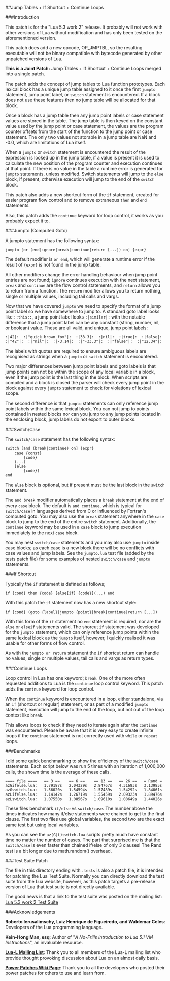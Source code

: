 ##Jump Tables + If Shortcut + Continue Loops

###Introduction

This patch is for the "Lua 5.3 work 2" release. It probably will not work with other versions of Lua without modification and has only been tested on the aforementioned version.

This patch does add a new opcode, OP_JMPTBL, so the resulting executable will not be binary compatible with bytecode generated by other unpatched versions of Lua.

**This is a Joint Patch:** Jump Tables + If Shortcut + Continue Loops merged into a single patch.

The patch adds the concept of jump tables to Lua function prototypes. Each lexical block has a unique jump table assigned to it once the first `jumpto` statement, jump point label, or `switch` statement is encountered. If a block does not use these features then no jump table will be allocated for that block.

Once a block has a jump table then any jump point labels or case statement values are stored in the table. The jump table is then keyed on the constant value used by the jump point or case statement, the values are the program counter offsets from the start of the function to the jump point or case statement. The only two values not storable in a jump table are NaN and -0.0, which are limitations of Lua itself.

When a `jumpto` or `switch` statement is encountered the result of the expression is looked up in the jump table, if a value is present it is used to calculate the new position of the program counter and execution continues at that point. If there is no value in the table a runtime error is generated for `jumpto` statements, unless modified. Switch statements will jump to the `else` block, if present, otherwise execution will jump to the end of the `switch` block.

This patch also adds a new shortcut form of the `if` statement, created for easier program flow control and to remove extraneous `then` and `end` statements.

Also, this patch adds the `continue` keyword for loop control, it works as you probably expect it to.


###Jumpto (Computed Goto)

A jumpto statement has the following syntax:

	jumpto [or (end|ignore|break|continue|return [...]) on] {expr}

The default modifier is `or end`, which will generate a runtime error if the result of `{expr}` is not found in the jump table.

All other modifiers change the error handling behaviour when jump point entries are not found; `ignore` continues execution with the next statement, `break` and `continue` are the flow control statements, and `return` allows you to return from a function. The `return` modifier allows you to return nothing, single or multiple values, including tail calls and vargs.

Now that we have covered `jumpto` we need to specify the format of a jump point label so we have somewhere to jump to. A standard goto label looks like `::this::`, a jump point label looks `:|similar|:` with the notable difference that a jump point label can be any constant (string, number, nil, or boolean) value. These are all valid, and unique, jump point labels:

    :|42|:  :|"quick brown fox"|:  :|33.3|:  :|nil|:  :|true|:  :|false|: 
    :|"42"|:  :|"nil"|:  :|-3.14|:  :|"-33.3"|:  :|"false"|:  :|"12.34"|:

The labels with quotes are required to ensure ambiguous labels are recognised as strings when a `jumpto` or `switch` statement is encountered.

Two major differences between jump point labels and goto labels is that jump points can not be within the scope of any local variable in a block, even if the jump point is the last thing in the block. When scripts are compiled and a block is closed the parser will check every jump point in the block against every `jumpto` statement to check for violations of lexical scope.

The second difference is that `jumpto` statements can only reference jump point labels within the same lexical block. You can not jump to points contained in nested blocks nor can you jump to any jump points located in the enclosing block, jump labels do not export to outer blocks.


###Switch/Case

The `switch/case` statement has the following syntax:

    switch [and (break|continue) on] {expr}
    	case {const}
    		{code}
    	(...)
    	[else
    		{code}]
    end

The `else` block is optional, but if present must be the last block in the `switch` statement.

The `and break` modifier automatically places a `break` statement at the end of every `case` block. The default is `and continue`, which is typical for `switch/case` in languages derived from C or influenced by Fortran's computed goto. You may also use the `break` statement anywhere in the `case` block to jump to the end of the entire `switch` statement. Additionally, the `continue` keyword may be used in a `case` block to jump execution immediately to the next `case` block.

You may nest `switch/case` statements and you may also use `jumpto` inside case blocks; as each case is a new block there will be no conflicts with case values and jump labels. See the `jumpto.lua` test file (added by the tests patch file) for some examples of nested `switch/case` and `jumpto` statements.


###If Shortcut

Typically the `if` statement is defined as follows;

	if {cond} then {code} [else[if] {code}](...) end

With this patch the `if` statement now has a new shortcut style:

	if {cond} (goto {label}|jumpto {point}|break|continue|return [...])

With this form of the `if` statement no `end` statement is required, nor are the `else` or `elseif` statements valid. The shorcut `if` statement was developed for the `jumpto` statement, which can only reference jump points within the same lexical block as the `jumpto` itself, however, I quickly realised it was usable for other forms of flow control.

As with the `jumpto or return` statement the `if` shortcut return can handle no values, single or multiple values, tail calls and vargs as return types.


###Continue Loops

Loop control in Lua has one keyword; `break`.  One of the more often requested additions to Lua is the `continue` loop control keyword. This patch adds the `contnue` keyword for loop control.

When the `continue` keyword is encountered in a loop, either standalone, via an `if` (shortcut or regular) statement, or as part of a modified `jumpto` statement, execution will jump to the end of the loop, but not out of the loop context like `break`.

This allows loops to check if they need to iterate again after the `continue` was encountered. Please be aware that it is very easy to create infinite loops if the `continue` statement is not correctly used with `while` or `repeat` loops.

###Benchmarks

I did some quick benchmarking to show the efficiency of the `switch/case` statements. Each script below was run 5 times with an iteration of 1,000,000 calls, the shown time is the average of these calls.

    ==== file ====   == 3 ==    == 6 ==    == 13 ==   == 26 ==   = Rand =
    azGifelse.lua:   1.79187s   2.04329s   2.84767s   4.31683s   3.13985s
    azGswitch.lua:   1.56020s   1.54594s   1.57489s   1.54292s   1.84061s
    azLifelse.lua:   1.14142s   1.26719s   1.55459s   2.09323s   1.89476s
    azLswitch.lua:   1.07550s   1.08567s   1.09610s   1.08649s   1.44026s

These files benchmark `if/else` vs `switch/case`. The number above the times indicates how many if/else statements were chained to get to the final clause. The first two files use global variables, the second two are the exact same test but using local variables.

As you can see the `az(G|L)switch.lua` scripts pretty much have constant time no matter the number of cases. The part that surprised me is that the `switch/case` is even faster than chained if/else of only 3 clauses! The Rand test is a bit longer due to math.random() overhead.


###Test Suite Patch

The file in this directory ending with `.tests` is also a patch file, it is intended for patching the Lua Test Suite. Normally you can directly download the test suite from the Lua website, however, as this patch targets a pre-release version of Lua that test suite is not directly available.

The good news is that a link to the test suite was posted on the mailing list: [Lua 5.3 work 2 Test Suite](http://www.lua.org/work/lua-5.3.w2-tests.tar.gz)


###Acknowledgements

**Roberto Ierusalimschy, Luiz Henrique de Figueiredo, and Waldemar Celes**: Developers of the Lua programming language.

**Kein-Hong Man, esq**: Author of "*A No-Frills Introduction to Lua 5.1 VM Instructions*", an invaluable resource.

[**Lua-L Mailing List**](http://www.lua.org/lua-l.html): Thank you to all members of the Lua-L mailing list who provide thought provoking discussion about Lua on an almost daily basis.

[**Power Patches Wiki Page**](http://lua-users.org/wiki/LuaPowerPatches): Thank you to all the developers who posted their power patches for others to use and learn from.
